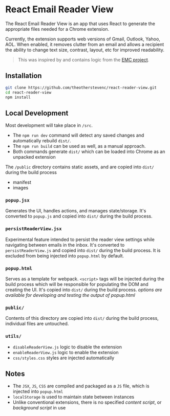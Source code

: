 # React Email Reader View

The React Email Reader View is an app that uses React to generate the appropriate files needed for a Chrome extension.

Currently, the extension supports web versions of Gmail, Outlook, Yahoo, AOL. When enabled, it removes clutter from an email and allows a recipient the ability to change text size, contrast, layout, etc for improved readability.

> This was inspired by and contains logic from the [EMC project](https://github.com/email-markup-consortium/email-reader-view).

## Installation

```sh
git clone https://github.com/theotherstevenc/react-reader-view.git
cd react-reader-view
npm install
```

## Local Development

Most development will take place in `/src`.

- The `npm run dev` command will detect any saved changes and automatically rebuild `dist/`.
- The `npm run build` can be used as well, as a manual approach.
- Both commands generate `dist/` which can be loaded into Chrome as an unpacked extension

The `/public` directory contains static assets, and are copied into `dist/` during the build process

- manifest
- images

### `popup.jsx`

Generates the UI, handles actions, and manages state/storage. It's converted to `popup.js` and copied into `dist/` during the build process.

### `persistReaderView.jsx`

Experimental feature intended to persist the reader view settings while navigating between emails in the inbox. It's converted to `persistReaderView.js` and copied into `dist/` during the build process. It is excluded from being injected into `popup.html` by default.

### `popup.html`

Serves as a template for webpack. `<script>` tags will be injected during the build process which will be responsible for populating the DOM and creating the UI. It's copied into `dist/` during the build process. _options are available for developing and testing the output of popup.html_

### `public/`

Contents of this directory are copied into `dist/` during the build process, individual files are untouched.

### `utils/`

- `disableReaderView.js` logic to disable the extension
- `enableReaderView.js` logic to enable the extension
- `css/styles.css` styles are injected automatically

## Notes

- The `JSX`, `JS`, `CSS` are compiled and packaged as a `JS` file, which is injected into `popup.html`
- `localStorage` is used to maintain state between instances
- Unlike conventional extensions, there is no specified _content script_, or _background script_ in use
